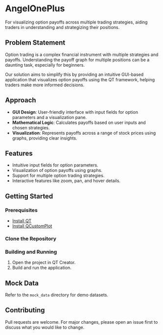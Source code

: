 # AngelOnePlus
For visualizing option payoffs across multiple trading strategies, aiding traders in understanding and strategizing their positions.

## Problem Statement
Option trading is a complex financial instrument with multiple strategies and payoffs. Understanding the payoff graph for multiple positions can be a daunting task, especially for beginners.

Our solution aims to simplify this by providing an intuitive GUI-based application that visualizes option payoffs using the QT framework, helping traders make more informed decisions.

## Approach
- **GUI Design**: User-friendly interface with input fields for option parameters and a visualization pane.
- **Mathematical Logic**: Calculates payoffs based on user inputs and chosen strategies.
- **Visualization**: Represents payoffs across a range of stock prices using graphs, providing clear insights.

## Features
- Intuitive input fields for option parameters.
- Visualization of option payoffs using graphs.
- Support for multiple option trading strategies.
- Interactive features like zoom, pan, and hover details.

## Getting Started

### Prerequisites
- [Install QT](https://www.qt.io/download)
- [Install QCustomPlot](http://www.qcustomplot.com/index.php/download)

### Clone the Repository

### Building and Running
1. Open the project in QT Creator.
2. Build and run the application.

## Mock Data
Refer to the `mock_data` directory for demo datasets.

## Contributing
Pull requests are welcome. For major changes, please open an issue first to discuss what you would like to change.
